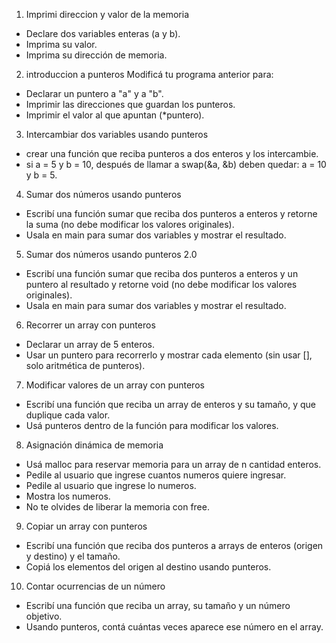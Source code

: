 1. Imprimi direccion y valor de la memoria
- Declare dos variables enteras (a y b).
- Imprima su valor.
- Imprima su dirección de memoria.

2. introduccion a punteros
Modificá tu programa anterior para:
- Declarar un puntero a "a" y a "b".
- Imprimir las direcciones que guardan los punteros.
- Imprimir el valor al que apuntan (*puntero).

3. Intercambiar dos variables usando punteros
- crear una función que reciba punteros a dos enteros y los intercambie.
- si a = 5 y b = 10, después de llamar a swap(&a, &b) deben quedar: a = 10 y b = 5.

4. Sumar dos números usando punteros
- Escribí una función sumar que reciba dos punteros a enteros y retorne la suma (no debe modificar los valores originales).
- Usala en main para sumar dos variables y mostrar el resultado.

5. Sumar dos números usando punteros 2.0
- Escribí una función sumar que reciba dos punteros a enteros y un puntero al resultado y retorne void (no debe modificar los valores originales).
- Usala en main para sumar dos variables y mostrar el resultado.

6. Recorrer un array con punteros
- Declarar un array de 5 enteros.
- Usar un puntero para recorrerlo y mostrar cada elemento (sin usar [], solo aritmética de punteros).

7. Modificar valores de un array con punteros
- Escribí una función que reciba un array de enteros y su tamaño, y que duplique cada valor.
- Usá punteros dentro de la función para modificar los valores.

8. Asignación dinámica de memoria
- Usá malloc para reservar memoria para un array de n cantidad enteros.
- Pedile al usuario que ingrese cuantos numeros quiere ingresar.
- Pedile al usuario que ingrese lo numeros.
- Mostra los numeros.
- No te olvides de liberar la memoria con free.

9. Copiar un array con punteros
- Escribí una función que reciba dos punteros a arrays de enteros (origen y destino) y el tamaño.
- Copiá los elementos del origen al destino usando punteros.

10. Contar ocurrencias de un número
- Escribí una función que reciba un array, su tamaño y un número objetivo.
- Usando punteros, contá cuántas veces aparece ese número en el array.


